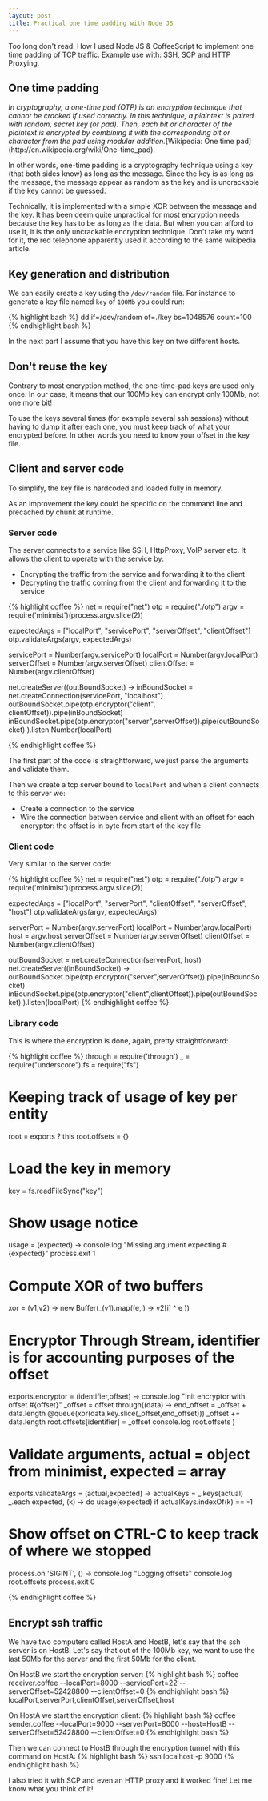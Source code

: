 ```yaml
---
layout: post
title: Practical one time padding with Node JS
---
```



<div class="message">
  Too long don't read: How I used Node JS & CoffeeScript to implement one time padding of TCP traffic. Example use with: SSH, SCP and HTTP Proxying.
</div>

## One time padding

<cite>
In cryptography, a one-time pad (OTP) is an encryption technique that cannot be cracked if used correctly. In this technique, a plaintext is paired with random, secret key (or pad). Then, each bit or character of the plaintext is encrypted by combining it with the corresponding bit or character from the pad using modular addition.</cite>[Wikipedia: One time pad](http://en.wikipedia.org/wiki/One-time_pad).

In other words, one-time padding is a cryptography technique using a key (that both sides know) as long as the message.
Since the key is as long as the message, the message appear as random as the key and is uncrackable if the key cannot be guessed.

Technically, it is implemented with a simple XOR between the message and the key. It has been deem quite unpractical for most encryption needs because the key has to be as long as the data. But when you can afford to use it, it is the only uncrackable encryption technique. Don't take my word for it, the red telephone apparently used it according to the same wikipedia article.

## Key generation and distribution

We can easily create a key using the `/dev/random` file. For instance to generate a key file named `key` of `100Mb` you could run:

{% highlight bash %}
dd if=/dev/random of=./key bs=1048576 count=100
{% endhighlight bash %}

In the next part I assume that you have this key on two different hosts.

## Don't reuse the key

Contrary to most encryption method, the one-time-pad keys are used only once. In our case, it means that our 100Mb key can encrypt only 100Mb, not one more bit!

To use the keys several times (for example several ssh sessions) without having to dump it after each one, you must keep track of what your encrypted before. In other words you need to know your offset in the key file.

## Client and server code

To simplify, the key file is hardcoded and loaded fully in memory.

As an improvement the key could be specific on the command line and precached by chunk at runtime.

### Server code

The server connects to a service like SSH, HttpProxy, VoIP server etc.
It allows the client to operate with the service by:
- Encrypting the traffic from the service and forwarding it to the client
- Decrypting the traffic coming from the client and forwarding it to the service

{% highlight coffee %}
net = require("net")
otp = require("./otp")
argv = require('minimist')(process.argv.slice(2))

expectedArgs = ["localPort", "servicePort", "serverOffset", "clientOffset"]
otp.validateArgs(argv, expectedArgs)

servicePort = Number(argv.servicePort)
localPort = Number(argv.localPort)
serverOffset = Number(argv.serverOffset)
clientOffset = Number(argv.clientOffset)

net.createServer((outBoundSocket) ->
  inBoundSocket =  net.createConnection(servicePort, "localhost")
  outBoundSocket.pipe(otp.encryptor("client", clientOffset)).pipe(inBoundSocket)
  inBoundSocket.pipe(otp.encryptor("server",serverOffset)).pipe(outBoundSocket)
).listen Number(localPort)

{% endhighlight coffee %}

The first part of the code is straightforward, we just parse the arguments and
validate them.

Then we create a tcp server bound to `localPort` and when a client connects to
this server we:

  - Create a connection to the service
  - Wire the connection between service and client with an offset for each encryptor: the offset is in byte from start of the key file

### Client code

Very similar to the server code:

{% highlight coffee %}
net = require("net")
otp = require("./otp")
argv = require('minimist')(process.argv.slice(2))

expectedArgs = ["localPort", "serverPort", "clientOffset", "serverOffset", "host"]
otp.validateArgs(argv, expectedArgs)

serverPort = Number(argv.serverPort)
localPort = Number(argv.localPort)
host = argv.host
serverOffset = Number(argv.serverOffset)
clientOffset = Number(argv.clientOffset)

outBoundSocket = net.createConnection(serverPort, host)
  net.createServer((inBoundSocket) ->
  outBoundSocket.pipe(otp.encryptor("server",serverOffset)).pipe(inBoundSocket)
  inBoundSocket.pipe(otp.encryptor("client",clientOffset)).pipe(outBoundSocket)
).listen(localPort)
{% endhighlight coffee %}


### Library code

This is where the encryption is done, again, pretty straightforward:

{% highlight coffee %}
through = require('through')
_ = require("underscore")
fs = require("fs")

# Keeping track of usage of key per entity
root = exports ? this
root.offsets = {}

# Load the key in memory
key = fs.readFileSync("key")

# Show usage notice
usage = (expected) ->
  console.log "Missing argument expecting #{expected}"
  process.exit 1

# Compute XOR of two buffers
xor = (v1,v2) ->
  new Buffer(_(v1).map((e,i) ->
  v2[i] ^ e
))

# Encryptor Through Stream, identifier is for accounting purposes of the offset
exports.encryptor = (identifier,offset) ->
  console.log "Init encryptor with offset #{offset}"
  _offset = offset
  through((data) ->
    end_offset = _offset + data.length
    @queue(xor(data,key.slice(_offset,end_offset)))
    _offset += data.length
    root.offsets[identifier] = _offset
    console.log root.offsets
)

# Validate arguments, actual = object from minimist, expected = array
exports.validateArgs = (actual,expected) ->
  actualKeys = _.keys(actual)
  _.each expected, (k) ->
    do usage(expected) if actualKeys.indexOf(k) == -1

# Show offset on CTRL-C to keep track of where we stopped
process.on 'SIGINT', () ->
  console.log "Logging offsets"
  console.log root.offsets
  process.exit 0

{% endhighlight coffee %}

## Encrypt ssh traffic

We have two computers called HostA and HostB, let's say that the ssh server is
on HostB. Let's say that out of the 100Mb key, we want to use the last 50Mb for
the server and the first 50Mb for the client.

On HostB we start the encryption server:
{% highlight bash %}
coffee receiver.coffee --localPort=8000 --servicePort=22 --serverOffset=52428800 --clientOffset=0
{% endhighlight bash %}
localPort,serverPort,clientOffset,serverOffset,host

On HostA we start the encryption client:
{% highlight bash %}
coffee sender.coffee --localPort=9000 --serverPort=8000 --host=HostB --serverOffset=52428800 --clientOffset=0
{% endhighlight bash %}

Then we can connect to HostB through the encryption tunnel with this command on HostA:
{% highlight bash %}
ssh localhost -p 9000
{% endhighlight bash %}

I also tried it with SCP and even an HTTP proxy and it worked fine!
Let me know what you think of it!
